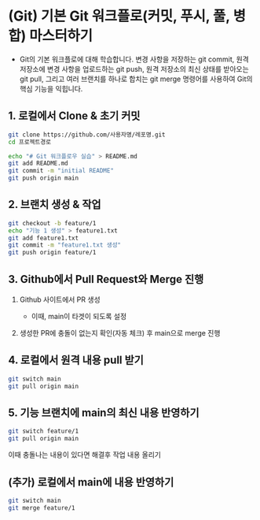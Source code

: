 # (Git) 기본 Git 워크플로(커밋, 푸시, 풀, 병합) 마스터하기

- Git의 기본 워크플로에 대해 학습합니다. 변경 사항을 저장하는 git commit, 원격 저장소에 변경 사항을 업로드하는 git push, 원격 저장소의 최신 상태를 받아오는 git pull, 그리고 여러 브랜치를 하나로 합치는 git merge 명령어를 사용하여 Git의 핵심 기능을 익힙니다.

## 1. 로컬에서 Clone & 초기 커밋

```bash
git clone https://github.com/사용자명/레포명.git
cd 프로젝트경로

echo "# Git 워크플로우 실습" > README.md
git add README.md
git commit -m "initial README"
git push origin main
```

## 2. 브랜치 생성 & 작업

```bash
git checkout -b feature/1
echo "기능 1 생성" > feature1.txt
git add feature1.txt
git commit -m "feature1.txt 생성"
git push origin feature/1
```

## 3. Github에서 Pull Request와 Merge 진행

1. Github 사이트에서 PR 생성

   - 이때, main이 타겟이 되도록 설정

2. 생성한 PR에 충돌이 없는지 확인(자동 체크) 후 main으로 merge 진행

## 4. 로컬에서 원격 내용 pull 받기

```bash
git switch main
git pull origin main
```

## 5. 기능 브랜치에 main의 최신 내용 반영하기

```bash
git switch feature/1
git pull origin main
```

이때 충돌나는 내용이 있다면 해결후 작업 내용 올리기

## (추가) 로컬에서 main에 내용 반영하기

```bash
git switch main
git merge feature/1
```
